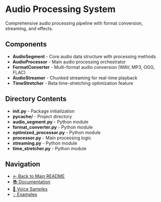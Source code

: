 # Audio Processing System

Comprehensive audio processing pipeline with format conversion, streaming, and effects.

## Components

- **AudioSegment** - Core audio data structure with processing methods
- **AudioProcessor** - Main audio processing orchestrator
- **FormatConverter** - Multi-format audio conversion (WAV, MP3, OGG, FLAC)
- **AudioStreamer** - Chunked streaming for real-time playback
- **TimeStretcher** - Beta time-stretching optimization feature

## Directory Contents

- **__init__.py** - Package initialization
- **__pycache__/** - Project directory
- **audio_segment.py** - Python module
- **format_converter.py** - Python module
- **optimized_processor.py** - Python module
- **processor.py** - Main processing logic
- **streaming.py** - Python module
- **time_stretcher.py** - Python module

## Navigation

- [← Back to Main README](../README.md)
- [📚 Documentation](../docs/README.md)
- [🎵 Voice Samples](../static/samples/README.md)
- [💡 Examples](../static/examples/README.md)
